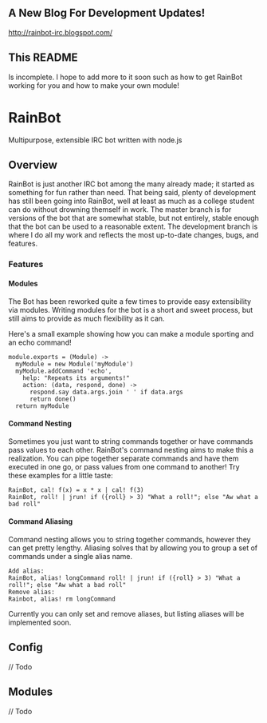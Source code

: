 ## A New Blog For Development Updates!
http://rainbot-irc.blogspot.com/

## This README
Is incomplete. I hope to add more to it soon such as how to get RainBot working for you and how to make your own module!

# RainBot
Multipurpose, extensible IRC bot written with node.js

## Overview
RainBot is just another IRC bot among the many already made; it started as something for fun rather than need. That being said, plenty of development has still been going into RainBot, well at least as much as a college student can do without drowning themself in work. The master branch is for versions of the bot that are somewhat stable, but not entirely, stable enough that the bot can be used to a reasonable extent. The development branch is where I do all my work and reflects the most up-to-date changes, bugs, and features.

### Features

#### Modules
The Bot has been reworked quite a few times to provide easy extensibility via modules. Writing modules for the bot is a short and sweet process, but still aims to provide as much flexibility as it can.

Here's a small example showing how you can make a module sporting and an echo command!

    module.exports = (Module) ->
      myModule = new Module('myModule')
      myModule.addCommand 'echo',
        help: "Repeats its arguments!"
        action: (data, respond, done) ->
          respond.say data.args.join ' ' if data.args
          return done()
      return myModule


#### Command Nesting
Sometimes you just want to string commands together or have commands pass values to each other. RainBot's command nesting aims to make this a realization. You can pipe together separate commands and have them executed in one go, or pass values from one command to another! Try these examples for a little taste:

    RainBot, cal! f(x) = x * x | cal! f(3)
    RainBot, roll! | jrun! if ({roll} > 3) "What a roll!"; else "Aw what a bad roll"

#### Command Aliasing
Command nesting allows you to string together commands, however they can get pretty lengthy. Aliasing solves that by allowing you to group a set of commands under a single alias name.

    Add alias:
    RainBot, alias! longCommand roll! | jrun! if ({roll} > 3) "What a roll!"; else "Aw what a bad roll"
    Remove alias:
    Rainbot, alias! rm longCommand

Currently you can only set and remove aliases, but listing aliases will be implemented soon.


## Config
// Todo

## Modules
// Todo
